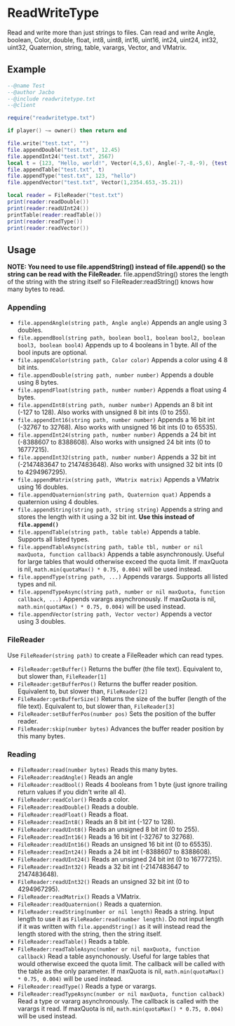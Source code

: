 # ReadWriteType
Read and write more than just strings to files. Can read and write Angle, boolean, Color, double, float, int8, uint8, int16, uint16, int24, uint24, int32, uint32, Quaternion, string, table, varargs, Vector, and VMatrix.

## Example
```lua
--@name Test
--@author Jacbo
--@include readwritetype.txt
--@client

require("readwritetype.txt")

if player() ~= owner() then return end

file.write("test.txt", "")
file.appendDouble("test.txt", 12.45)
file.appendInt24("test.txt", 2567)
local t = {123, "Hello, world!", Vector(4,5,6), Angle(-7,-8,-9), {test = Quaternion(1,2,3,4), abc = Color(1,2,3,4), Matrix({{1,2,3,4},{5,6,7,8},{9,10,11,12},{13,14,15,16}})}}
file.appendTable("test.txt", t)
file.appendType("test.txt", 123, "hello")
file.appendVector("test.txt", Vector(1,2354.653,-35.21))

local reader = FileReader("test.txt")
print(reader:readDouble())
print(reader:readUInt24())
printTable(reader:readTable())
print(reader:readType())
print(reader:readVector())
```

## Usage
**NOTE: You need to use file.appendString() instead of file.append() so the string can be read with the FileReader.** file.appendString() stores the length of the string with the string itself so FileReader:readString() knows how many bytes to read.  
### Appending
* `file.appendAngle(string path, Angle angle)` Appends an angle using 3 doubles.
* `file.appendBool(string path, boolean bool1, boolean bool2, boolean bool3, boolean bool4)` Appends up to 4 booleans in 1 byte. All of the bool inputs are optional.
* `file.appendColor(string path, Color color)` Appends a color using 4 8 bit ints.
* `file.appendDouble(string path, number number)` Appends a double using 8 bytes.
* `file.appendFloat(string path, number number)` Appends a float using 4 bytes.
* `file.appendInt8(string path, number number)` Appends an 8 bit int (-127 to 128). Also works with unsigned 8 bit ints (0 to 255).
* `file.appendInt16(string path, number number)` Appends a 16 bit int (-32767 to 32768). Also works with unsigned 16 bit ints (0 to 65535).
* `file.appendInt24(string path, number number)` Appends a 24 bit int (-8388607 to 8388608). Also works with unsigned 24 bit ints (0 to 16777215).
* `file.appendInt32(string path, number number)` Appends a 32 bit int (-2147483647 to 2147483648). Also works with unsigned 32 bit ints (0 to 4294967295).
* `file.appendMatrix(string path, VMatrix matrix)` Appends a VMatrix using 16 doubles.
* `file.appendQuaternion(string path, Quaternion quat)` Appends a quaternion using 4 doubles.
* `file.appendString(string path, string string)` Appends a string and stores the length with it using a 32 bit int. **Use this instead of `file.append()`**
* `file.appendTable(string path, table table)` Appends a table. Supports all listed types.
* `file.appendTableAsync(string path, table tbl, number or nil maxQuota, function callback)` Appends a table asynchronously. Useful for large tables that would otherwise exceed the quota limit. If maxQuota is nil, `math.min(quotaMax() * 0.75, 0.004)` will be used instead.
* `file.appendType(string path, ...)` Appends varargs. Supports all listed types and nil.
* `file.appendTypeAsync(string path, number or nil maxQuota, function callback, ...)` Appends varargs asynchronously. If maxQuota is nil, `math.min(quotaMax() * 0.75, 0.004)` will be used instead.
* `file.appendVector(string path, Vector vector)` Appends a vector using 3 doubles.
### FileReader
Use `FileReader(string path)` to create a FileReader which can read types.
* `FileReader:getBuffer()` Returns the buffer (the file text). Equivalent to, but slower than, `FileReader[1]`
* `FileReader:getBufferPos()` Returns the buffer reader position. Equivalent to, but slower than, `FileReader[2]`
* `FileReader:getBufferSize()` Returns the size of the buffer (length of the file text). Equivalent to, but slower than, `FileReader[3]`
* `FileReader:setBufferPos(number pos)` Sets the position of the buffer reader.
* `FileReader:skip(number bytes)` Advances the buffer reader position by this many bytes.
### Reading
* `FileReader:read(number bytes)` Reads this many bytes.
* `FileReader:readAngle()` Reads an angle
* `FileReader:readBool()` Reads 4 booleans from 1 byte (just ignore trailing return values if you didn't write all 4).
* `FileReader:readColor()` Reads a color.
* `FileReader:readDouble()` Reads a double.
* `FileReader:readFloat()` Reads a float.
* `FileReader:readInt8()` Reads an 8 bit int (-127 to 128).
* `FileReader:readUInt8()` Reads an unsigned 8 bit int (0 to 255).
* `FileReader:readInt16()` Reads a 16 bit int (-32767 to 32768).
* `FileReader:readUInt16()` Reads an unsigned 16 bit int (0 to 65535).
* `FileReader:readInt24()` Reads a 24 bit int (-8388607 to 8388608).
* `FileReader:readUInt24()` Reads an unsigned 24 bit int (0 to 16777215).
* `FileReader:readInt32()` Reads a 32 bit int (-2147483647 to 2147483648).
* `FileReader:readUInt32()` Reads an unsigned 32 bit int (0 to 4294967295).
* `FileReader:readMatrix()` Reads a VMatrix.
* `FileReader:readQuaternion()` Reads a quaternion.
* `FileReader:readString(number or nil length)` Reads a string. Input length to use it as `FileReader:read(number length)`. Do not input length if it was written with `file.appendString()` as it will instead read the length stored with the string, then the string itself.
* `FileReader:readTable()` Reads a table.
* `FileReader:readTableAsync(number or nil maxQuota, function callback)` Read a table asynchonously. Useful for large tables that would otherwise exceed the quota limit. The callback will be called with the table as the only parameter. If maxQuota is nil, `math.min(quotaMax() * 0.75, 0.004)` will be used instead.
* `FileReader:readType()` Reads a type or varargs.
* `FileReader:readTypeAsync(number or nil maxQuota, function calback)` Read a type or vararg asynchronously. The callback is called with the varargs it read. If maxQuota is nil, `math.min(quotaMax() * 0.75, 0.004)` will be used instead.
